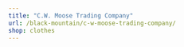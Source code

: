 ```yaml
---
title: "C.W. Moose Trading Company"
url: /black-mountain/c-w-moose-trading-company/
shop: clothes
---
```

